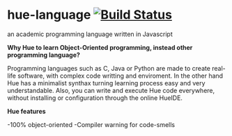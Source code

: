 hue-language [![Build Status](https://travis-ci.org/leonardiwagner/hue-language.svg)](https://travis-ci.org/leonardiwagner/hue-language)
============

an academic programming language written in Javascript

**Why Hue to learn Object-Oriented programming, instead other programming language?**

Programming languages such as C, Java or Python are made to create real-life software, with complex code writting and enviroment. In the other hand Hue has a minimalist synthax turning learning process easy and very understandable. Also, you can write and execute Hue code everywhere, without installing or configuration through the online HueIDE.

**Hue features**

-100% object-oriented
-Compiler warning for code-smells
